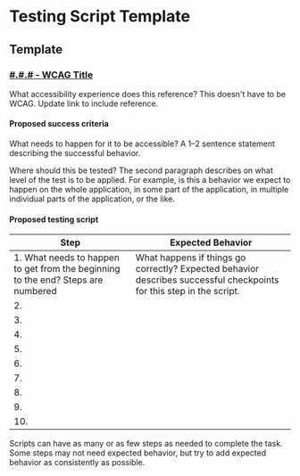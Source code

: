 # Testing Script Template

## Template

### [#.#.# - WCAG Title](https://www.w3.org/WAI/WCAG21/quickref/#)

What accessibility experience does this reference? This doesn't have to be WCAG. Update link to include reference.

#### Proposed success criteria

What needs to happen for it to be accessible? A 1–2 sentence statement describing the successful behavior.

Where should this be tested? The second paragraph describes on what level of the test is to be applied. For example, is this a behavior we expect to happen on the whole application, in some part of the application, in multiple individual parts of the application, or the like.

#### Proposed testing script

| Step | Expected Behavior | 
|-----|-----|
| 1. What needs to happen to get from the beginning to the end? Steps are numbered | What happens if things go correctly? Expected behavior describes successful checkpoints for this step in the script.|
| 2.  | |
| 3.  | | 
| 4.  | |
| 5.  | |
| 6.  | |
| 7.  | |
| 8.  | |
| 9.  | | 
| 10. | | 

Scripts can have as many or as few steps as needed to complete the task. Some steps may not need expected behavior, but try to add expected behavior as consistently as possible.